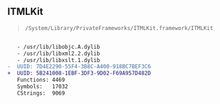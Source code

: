 ## ITMLKit

> `/System/Library/PrivateFrameworks/ITMLKit.framework/ITMLKit`

```diff

   - /usr/lib/libobjc.A.dylib
   - /usr/lib/libxml2.2.dylib
   - /usr/lib/libxslt.1.dylib
-  UUID: 7D4E2290-55F4-3B8C-A400-918BC7BEF3C6
+  UUID: 5B241008-1EBF-3DF3-9D02-F69A957D482D
   Functions: 4469
   Symbols:   17032
   CStrings:  9069

```
